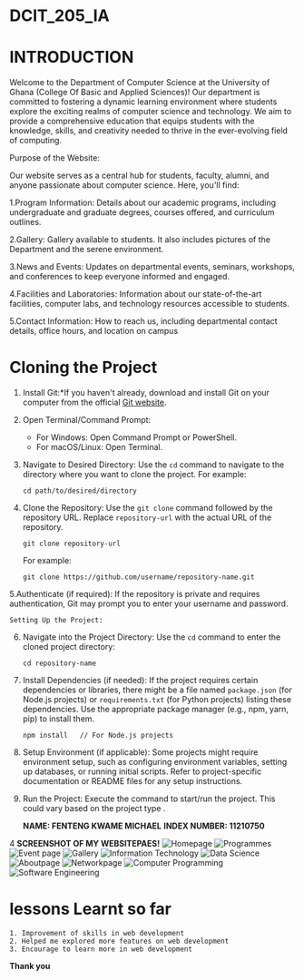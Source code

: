 # DCIT_205_IA   


# INTRODUCTION

Welcome to the Department of Computer Science at the University of Ghana (College Of Basic and Applied Sciences)! Our department is committed to fostering a dynamic learning environment where students explore the exciting realms of computer science and technology. We aim to provide a comprehensive education that equips students with the knowledge, skills, and creativity needed to thrive in the ever-evolving field of computing.

Purpose of the Website:

Our website serves as a central hub for students, faculty, alumni, and anyone passionate about computer science. Here, you'll find:

1.Program Information: Details about our academic programs, including undergraduate and graduate degrees, courses offered, and curriculum outlines.

2.Gallery: Gallery available to students. It also includes pictures of the Department and the serene environment.

3.News and Events: Updates on departmental events, seminars, workshops, and conferences to keep everyone informed and engaged.

4.Facilities and Laboratories: Information about our state-of-the-art facilities, computer labs, and technology resources accessible to students.

5.Contact Information: How to reach us, including departmental contact details, office hours, and location on campus




 # Cloning the Project

1. Install Git:*If you haven't already, download and install Git on your computer from the official [Git website](https://git-scm.com/).

2. Open Terminal/Command Prompt:
   - For Windows: Open Command Prompt or PowerShell.
   - For macOS/Linux: Open Terminal.

3. Navigate to Desired Directory:
   Use the `cd` command to navigate to the directory where you want to clone the project. For example:
   ```
   cd path/to/desired/directory
   ```

4. Clone the Repository:   Use the `git clone` command followed by the repository URL. Replace `repository-url` with the actual URL of the repository.
   ```
   git clone repository-url
   ```
   For example:
   ```
   git clone https://github.com/username/repository-name.git
   ```

5.Authenticate (if required):
   If the repository is private and requires authentication, Git may prompt you to enter your username and password.

    Setting Up the Project:

6. Navigate into the Project Directory:
   Use the `cd` command to enter the cloned project directory:
   ```
   cd repository-name
   ```

7. Install Dependencies (if needed):
   If the project requires certain dependencies or libraries, there might be a file named `package.json` (for Node.js projects) or `requirements.txt` (for Python projects) listing these dependencies. Use the appropriate package manager (e.g., npm, yarn, pip) to install them.
   ```
   npm install   // For Node.js projects
   ```

8. Setup Environment (if applicable):
   Some projects might require environment setup, such as configuring environment variables, setting up databases, or running initial scripts. Refer to project-specific documentation or README files for any setup instructions.

9. Run the Project:
   Execute the command to start/run the project. This could vary based on the project type .



    **NAME: FENTENG KWAME MICHAEL**
    **INDEX NUMBER: 11210750**

4 **SCREENSHOT OF MY WEBSITEPAES!**
    ![Homepage](Homepage.PNG)
    ![Programmes](Programpage.PNG)
    ![Event page](Eventpage.PNG)
    ![Gallery](Gallerypage.PNG)
    ![Information Technology](ITpage.PNG)
    ![Data Science](Datasc.PNG)
    ![Aboutpage](aboutpage.PNG)
    ![Networkpage](Networkpage.PNG)
    ![Computer Programming](Computer%20Programming%20page.PNG)
    ![Software Engineering](Softwareenpage.PNG)


# lessons Learnt so far
    1. Improvement of skills in web development
    2. Helped me explored more features on web development
    3. Encourage to learn more in web development


**Thank you**